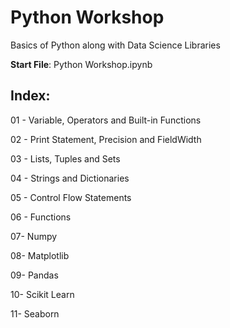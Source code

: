 # Python Workshop

Basics of Python along with Data Science Libraries

**Start File**: Python Workshop.ipynb


## Index: 
01 - Variable, Operators and Built-in Functions

02 - Print Statement, Precision and FieldWidth

03 - Lists, Tuples and Sets

04 - Strings and Dictionaries

05 - Control Flow Statements

06 - Functions

07- Numpy

08- Matplotlib

09- Pandas

10- Scikit Learn

11- Seaborn

